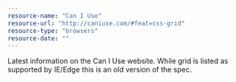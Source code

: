 ```yaml
---
resource-name: "Can I Use"
resource-url: "http://caniuse.com/#feat=css-grid"
resource-type: "browsers"
resource-date: ""
---
```


Latest information on the Can I Use website. While grid is listed as supported by IE/Edge this is an old version of the spec.
